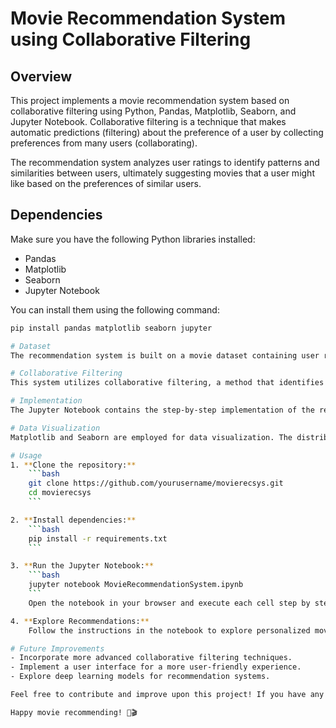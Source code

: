 # Movie Recommendation System using Collaborative Filtering

## Overview

This project implements a movie recommendation system based on collaborative filtering using Python, Pandas, Matplotlib, Seaborn, and Jupyter Notebook. Collaborative filtering is a technique that makes automatic predictions (filtering) about the preference of a user by collecting preferences from many users (collaborating).

The recommendation system analyzes user ratings to identify patterns and similarities between users, ultimately suggesting movies that a user might like based on the preferences of similar users.

## Dependencies

Make sure you have the following Python libraries installed:

- Pandas
- Matplotlib
- Seaborn
- Jupyter Notebook

You can install them using the following command:

```bash
pip install pandas matplotlib seaborn jupyter

# Dataset
The recommendation system is built on a movie dataset containing user ratings. The dataset may include information such as user IDs, movie IDs, and ratings. You can use publicly available datasets like MovieLens or any other suitable dataset for movie recommendations.

# Collaborative Filtering
This system utilizes collaborative filtering, a method that identifies users who are similar to the target user and recommends items that those similar users have liked. The two main types of collaborative filtering are user-based and item-based. This project may focus on one of these or a hybrid approach depending on the implementation.

# Implementation
The Jupyter Notebook contains the step-by-step implementation of the recommendation system. It covers data loading, data exploration, user-item matrix creation, similarity computation, and recommendation generation. The code is well-documented with comments to aid understanding.

# Data Visualization
Matplotlib and Seaborn are employed for data visualization. The distribution of user ratings is visualized to provide insights into the overall preferences of the user base.

# Usage
1. **Clone the repository:**
    ```bash
    git clone https://github.com/yourusername/movierecsys.git
    cd movierecsys
    ```

2. **Install dependencies:**
    ```bash
    pip install -r requirements.txt
    ```

3. **Run the Jupyter Notebook:**
    ```bash
    jupyter notebook MovieRecommendationSystem.ipynb
    ```
    Open the notebook in your browser and execute each cell step by step.

4. **Explore Recommendations:**
    Follow the instructions in the notebook to explore personalized movie recommendations based on collaborative filtering.

# Future Improvements
- Incorporate more advanced collaborative filtering techniques.
- Implement a user interface for a more user-friendly experience.
- Explore deep learning models for recommendation systems.

Feel free to contribute and improve upon this project! If you have any suggestions or issues, please create a new GitHub issue.

Happy movie recommending! 🍿🎬
